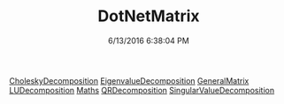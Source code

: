 ﻿---
title: DotNetMatrix
date: 6/13/2016 6:38:04 PM
---

[CholeskyDecomposition](T-DotNetMatrix.CholeskyDecomposition.html)
[EigenvalueDecomposition](T-DotNetMatrix.EigenvalueDecomposition.html)
[GeneralMatrix](T-DotNetMatrix.GeneralMatrix.html)
[LUDecomposition](T-DotNetMatrix.LUDecomposition.html)
[Maths](T-DotNetMatrix.Maths.html)
[QRDecomposition](T-DotNetMatrix.QRDecomposition.html)
[SingularValueDecomposition](T-DotNetMatrix.SingularValueDecomposition.html)
